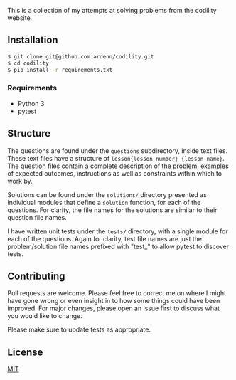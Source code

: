This is a collection of my attempts at solving problems from the codility website.

## Installation

```bash
$ git clone git@github.com:ardenn/codility.git
$ cd codility
$ pip install -r requirements.txt
```

### Requirements
* Python 3
* pytest


## Structure

The questions are found under the `questions` subdirectory, inside text files.
These text files have a structure of `lesson{lesson_number}_{lesson_name}`.
The question files contain a complete description of the problem, examples of expected outcomes, instructions as well as constraints within which to work by.

Solutions can be found under the `solutions/` directory presented as individual modules that define a `solution` function, for each of the questions. For clarity, the file names for the solutions are similar to their question file names.

I have written unit tests under the `tests/` directory, with a single module for each of the questions. Again for clarity, test file names are just the problem/solution file names prefixed with "test_" to allow pytest to discover tests.


## Contributing
Pull requests are welcome. Please feel free to correct me on where I might have gone wrong or even insight in to how some things could have been improved.
For major changes, please open an issue first to discuss what you would like to change.

Please make sure to update tests as appropriate.

## License
[MIT](https://choosealicense.com/licenses/mit/)